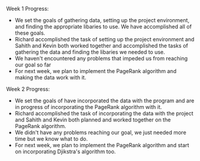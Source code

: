 Week 1 Progress: 
  - We set the goals of gathering data, setting up the project environment, and finding the appropriate libaries to use. We have accomplished all of these goals. 
  - Richard accomplished the task of setting up the project environment and Sahith and Kevin both worked together and accomplished the tasks of gathering the data and finding the libaries we needed to use. 
  - We haven't encountered any problems that impeded us from reaching our goal so far
  - For next week, we plan to implement the PageRank algorithm and making the data work with it. 


Week 2 Progress: 
  - We set the goals of have incorporated the data with the program and are in progress of incorporating the PageRank algorithm with it. 
  - Richard accomplished the task of incorporating the data with the project and Sahith and Kevin both planned and worked together on the PageRank algorithm.
  - We didn't have any problems reaching our goal, we just needed more time but we know what to do. 
  - For next week, we plan to implement the PageRank algorithm and start on incorporating Djikstra's algorithm too.
